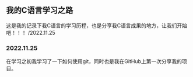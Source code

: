 ## 我的C语言学习之路 ##
这是我的记录下我C语言的学习历程，也是分享我C语言成果的地方，让我们开始吧！！！ /2022.11.25

### 2022.11.25 ###
在学习之初我学习了一下如何使用git，同时也是我在GitHub上第一次分享我的项目。 

